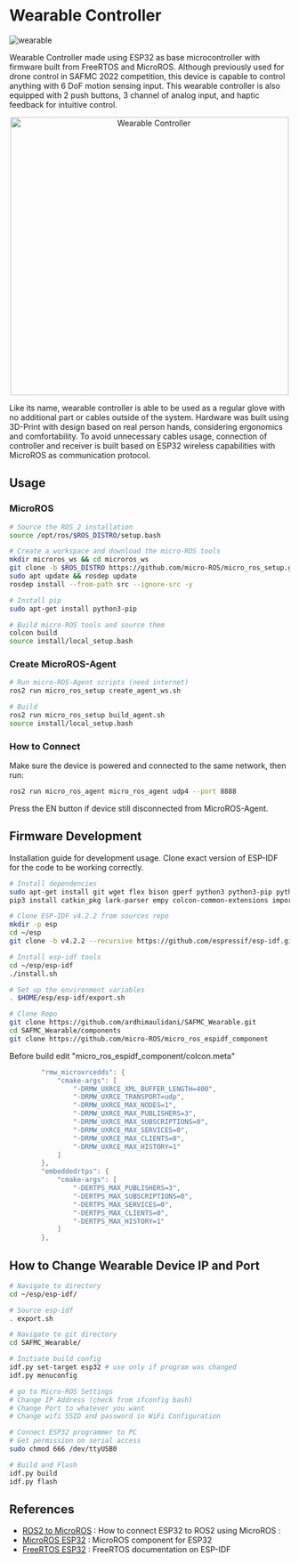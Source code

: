Wearable Controller
==============================
![wearable](https://github.com/ardhimaulidani/SAFMC_Wearable/assets/62376702/5faacb21-9c05-45bb-86f6-6163b41ba1f6)

Wearable Controller made using ESP32 as base microcontroller with firmware built from FreeRTOS and MicroROS.
Although previously used for drone control in SAFMC 2022 competition, this device is capable to control anything with 6 DoF motion sensing input.
This wearable controller is also equipped with 2 push buttons, 3 channel of analog input, and haptic feedback for intuitive control.

<p align="center">
  <img src="https://github.com/ardhimaulidani/wearable_controller/assets/62376702/3b7059ce-328d-492b-8747-9d91c941629c" width="500" title="Wearable Controller">
</p>

Like its name, wearable controller is able to be used as a regular glove with no additional part or cables outside of the system.
Hardware was built using 3D-Print with design based on real person hands, considering ergonomics and comfortability. 
To avoid unnecessary cables usage, connection of controller and receiver is built based on ESP32 wireless capabilities with MicroROS as communication protocol.

## Usage
### MicroROS
```bash
# Source the ROS 2 installation
source /opt/ros/$ROS_DISTRO/setup.bash

# Create a workspace and download the micro-ROS tools
mkdir microros_ws && cd microros_ws
git clone -b $ROS_DISTRO https://github.com/micro-ROS/micro_ros_setup.git src/micro_ros_setup
sudo apt update && rosdep update
rosdep install --from-path src --ignore-src -y

# Install pip
sudo apt-get install python3-pip

# Build micro-ROS tools and source them
colcon build
source install/local_setup.bash
```

### Create MicroROS-Agent
```bash
# Run micro-ROS-Agent scripts (need internet)
ros2 run micro_ros_setup create_agent_ws.sh

# Build
ros2 run micro_ros_setup build_agent.sh
source install/local_setup.bash
```

### How to Connect
Make sure the device is powered and connected to the same network, then run:
```bash
ros2 run micro_ros_agent micro_ros_agent udp4 --port 8888
```
Press the EN button if device still disconnected from MicroROS-Agent.

## Firmware Development
Installation guide for development usage. Clone exact version of ESP-IDF for the code to be working correctly.
```bash
# Install dependencies
sudo apt-get install git wget flex bison gperf python3 python3-pip python3-setuptools cmake ninja-build ccache libffi-dev libssl-dev dfu-util libusb-1.0-0
pip3 install catkin_pkg lark-parser empy colcon-common-extensions importlib-resources

# Clone ESP-IDF v4.2.2 from sources repo
mkdir -p esp
cd ~/esp
git clone -b v4.2.2 --recursive https://github.com/espressif/esp-idf.git

# Install esp-idf tools
cd ~/esp/esp-idf
./install.sh

# Set up the environment variables
. $HOME/esp/esp-idf/export.sh

# Clone Repo
git clone https://github.com/ardhimaulidani/SAFMC_Wearable.git
cd SAFMC_Wearable/components
git clone https://github.com/micro-ROS/micro_ros_espidf_component
```

Before build edit "micro_ros_espidf_component/colcon.meta" 
```c
        "rmw_microxrcedds": {
            "cmake-args": [
                "-DRMW_UXRCE_XML_BUFFER_LENGTH=400",
                "-DRMW_UXRCE_TRANSPORT=udp",
                "-DRMW_UXRCE_MAX_NODES=1",
                "-DRMW_UXRCE_MAX_PUBLISHERS=3",
                "-DRMW_UXRCE_MAX_SUBSCRIPTIONS=0",
                "-DRMW_UXRCE_MAX_SERVICES=0",
                "-DRMW_UXRCE_MAX_CLIENTS=0",
                "-DRMW_UXRCE_MAX_HISTORY=1"
            ]
        },
        "embeddedrtps": {
            "cmake-args": [
                "-DERTPS_MAX_PUBLISHERS=3",
                "-DERTPS_MAX_SUBSCRIPTIONS=0",
                "-DERTPS_MAX_SERVICES=0",
                "-DERTPS_MAX_CLIENTS=0",
                "-DERTPS_MAX_HISTORY=1"
            ]
        },
```

## How to Change Wearable Device IP and Port
```bash
# Navigate to directory
cd ~/esp/esp-idf/  

# Source esp-idf
. export.sh

# Navigate to git directory
cd SAFMC_Wearable/  

# Initiate build config
idf.py set-target esp32 # use only if program was changed
idf.py menuconfig  

# go to Micro-ROS Settings  
# Change IP Address (check from ifconfig bash)
# Change Port to whatever you want
# Change wifi SSID and password in WiFi Configuration 

# Connect ESP32 programmer to PC
# Get permission on serial access
sudo chmod 666 /dev/ttyUSB0

# Build and Flash
idf.py build  
idf.py flash
```

## References
* [ROS2 to MicroROS](https://medium.com/@SameerT009/connect-esp32-to-ros2-foxy-5f06e0cc64df) : How to connect ESP32 to ROS2 using MicroROS :
* [MicroROS ESP32](https://github.com/micro-ROS/micro_ros_espidf_component) : MicroROS component for ESP32
* [FreeRTOS ESP32](https://docs.espressif.com/projects/esp-idf/en/latest/esp32/api-reference/system/freertos.html) : FreeRTOS documentation on ESP-IDF
  
